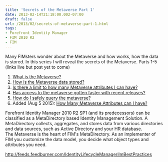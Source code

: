 ```yaml
---
title: 'Secrets of the Metaverse Part 1'
date: 2013-02-14T21:18:00.002-07:00
draft: false
url: /2013/02/secrets-of-metaverse-part-1.html
tags: 
- Forefront Identity Manager
- FIM 2010 R2
- FIM
---
```


Many FIMsters wonder about the Metaverse and how works, how the data is stored. In this series I will reveal the secrets of the Metaverse. Parts 1-5 (links live but post yet to come)  

1.  [What is the Metaverse?](http://blog.ilmbestpractices.com/2013/02/secrets-of-metaverse-part-1.html)
2.  [How is the Metaverse data stored?](http://blog.ilmbestpractices.com/2013/02/secrets-of-metaverse-part-2.html)
3.  [Is there a limit to how many Metaverse attributes I can have?](http://blog.ilmbestpractices.com/2013/02/secrets-of-metaverse-part-3.html)
4.  [Has access to the metaverse gotten faster with recent releases?](http://blog.ilmbestpractices.com/2013/03/secrets-of-metaverse-part-4.html)
5.  [How do I safely query the metaverse?](http://blog.ilmbestpractices.com/2013/03/secrets-of-metaverse-part-5.html)
6.  Added (Aug 5 2015): [How Many Metaverse Attributes can I have?](http://blog.ilmbestpractices.com/2015/08/how-many-attributes-can-you-have-in.html)

Forefront Identity Manager 2010 R2 SP1 (and its predecessors) can be classified as a MetaDirectory based Identity Management Solution. A MetaDirectory collects, aggregates, and stores data from various directories and data sources, such as Active Directory and your HR database.  
The Metaverse is the heart of FIM's MetaDirectory. As an implementer of FIM you customize the data model, you decide what object types and attributes you need.

http://feeds.feedburner.com/IdentityLifecycleManagerilmBestPractices